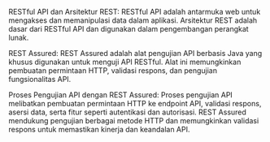 RESTful API dan Arsitektur REST:
RESTful API adalah antarmuka web untuk mengakses dan memanipulasi data dalam aplikasi.
Arsitektur REST adalah dasar dari RESTful API dan digunakan dalam pengembangan perangkat lunak.

REST Assured:
REST Assured adalah alat pengujian API berbasis Java yang khusus digunakan untuk menguji API RESTful.
Alat ini memungkinkan pembuatan permintaan HTTP, validasi respons, dan pengujian fungsionalitas API.

Proses Pengujian API dengan REST Assured:
Proses pengujian API melibatkan pembuatan permintaan HTTP ke endpoint API, validasi respons, asersi data, serta fitur seperti autentikasi dan autorisasi.
REST Assured mendukung pengujian berbagai metode HTTP dan memungkinkan validasi respons untuk memastikan kinerja dan keandalan API.